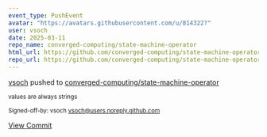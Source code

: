 ```yaml
---
event_type: PushEvent
avatar: "https://avatars.githubusercontent.com/u/814322?"
user: vsoch
date: 2025-03-11
repo_name: converged-computing/state-machine-operator
html_url: https://github.com/converged-computing/state-machine-operator/commit/7149d298c54eeac4b7e3c0dc92f11ef09a7ffd5a
repo_url: https://github.com/converged-computing/state-machine-operator
---
```


<a href='https://github.com/vsoch' target='_blank'>vsoch</a> pushed to <a href='https://github.com/converged-computing/state-machine-operator' target='_blank'>converged-computing/state-machine-operator</a>

<small>values are always strings

Signed-off-by: vsoch <vsoch@users.noreply.github.com></small>

<a href='https://github.com/converged-computing/state-machine-operator/commit/7149d298c54eeac4b7e3c0dc92f11ef09a7ffd5a' target='_blank'>View Commit</a>